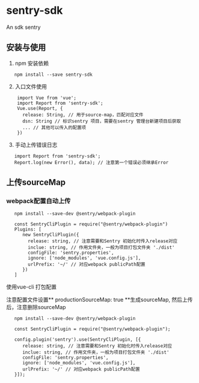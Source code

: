 # sentry-sdk
An sdk sentry

## 安装与使用
1. npm 安装依赖

```tsx
   npm install --save sentry-sdk
```

2. 入口文件使用

```tsx
    import Vue from 'vue';
    import Report from 'sentry-sdk';
    Vue.use(Report, {
      release: String, // 用于source-map，匹配对应文件
      dsn: String // 标识sentry 项目，需要在sentry 管理台新建项目后获取
      ... // 其他可以传入的配置项
    })
```

3. 手动上传错误日志

```tsx
   import Report from 'sentry-sdk';
   Report.log(new Error(), data); // 注意第一个错误必须继承Error
```

## 上传sourceMap

### webpack配置自动上传


```tsx
   npm install --save-dev @sentry/webpack-plugin

   const SentryCliPlugin = require("@sentry/webpack-plugin")
   Plugins: [
      new SentryCliPlugin({
        release: string, // 注意需要和Sentry 初始化时传入release对应
        inclue: string, // 作用文件夹，一般为项目打包文件夹 './dist'
        configFile: 'sentry.properties',
        ignore: ['node_modules', 'vue.config.js'],
        urlPrefix: '~/' // 对应webpack publicPath配置
      })
   ] 
```
使用vue-cli 打包配置

注意配置文件设置** productionSourceMap: true **生成sourceMap, 然后上传后，注意删除sourceMap

```tsx
   npm install --save-dev @sentry/webpack-plugin

   const SentryCliPlugin = require("@sentry/webpack-plugin");

   config.plugin('sentry').use(SentryCliPlugin, [{
      release: string, // 注意需要和Sentry 初始化时传入release对应
      inclue: string, // 作用文件夹，一般为项目打包文件夹 './dist'
      configFile: 'sentry.properties',
      ignore: ['node_modules', 'vue.config.js'],
      urlPrefix: '~/' // 对应webpack publicPath配置
   }]);
```

